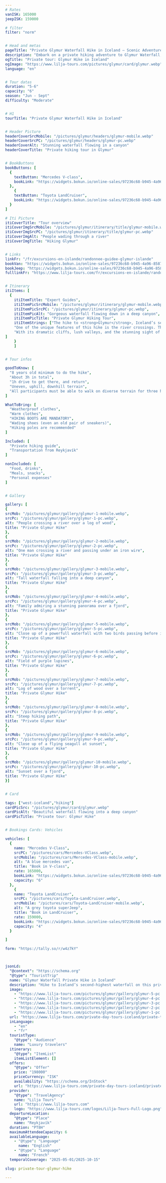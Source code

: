 ```yaml
---
# Rates
vanISK: 165000
jeepISK: 159000

# filter
filter: "norm"


# Head and metas
pageTitle: "Private Glymur Waterfall Hike in Iceland – Scenic Adventure Near Reykjavík"
description: "Embark on a private hiking adventure to Glymur Waterfall, Iceland's second-highest cascade. Experience breathtaking landscapes, river crossings, and panoramic views near Reykjavík with our expert guides."
ogTitle: "Private tour: Glymur Hike in Iceland"
ogImage: "https://www.lilja-tours.com/pictures/glymur/card/glymur.webp"
language: "en"


# Tour datas
duration: "5-6"
capacity: "6"
season: "Jun - Sept"
difficulty: "Moderate"


# H1
tourTitle: "Private Glymur Waterfall Hike in Iceland"


# Header Picture
headerCoverSrcMobile: "/pictures/glymur/headers/glymur-mobile.webp"
headerCoverSrcPC: "/pictures/glymur/headers/glymur-pc.webp"
headerCoverAlt: "Stunning waterfall flowing in a canyon"
headerCoverTitle: "Private hiking tour in Glymur"


# BookButtons
bookButtons: [
  {
    textButton: "Mercedes V-class",
    bookLink: "https://widgets.bokun.io/online-sales/97236c68-b945-4a96-8587-660bdc4c45fd/experience-calendar/895709"
  },
    {
    textButton: "Toyota LandCruiser",
    bookLink: "https://widgets.bokun.io/online-sales/97236c68-b945-4a96-8587-660bdc4c45fd/experience-calendar/971123"
  }
]

# Iti Picture
itiCoverTitle: "Tour overview"
itiCoverImgSrcMobile: "/pictures/glymur/itinerary/title/glymur-mobile.webp"
itiCoverImgSrcPC: "/pictures/glymur/itinerary/title/glymur-pc.webp"
itiCoverImgAlt: "People wading through a river"
itiCoverImgTitle: "Hiking Glymur"


# Links
linkFr: "/fr/excursions-en-islande/randonnee-guidee-glymur-islande"
bookVan: "https://widgets.bokun.io/online-sales/97236c68-b945-4a96-8587-660bdc4c45fd/experience-calendar/740991"
bookJeep: "https://widgets.bokun.io/online-sales/97236c68-b945-4a96-8587-660bdc4c45fd/experience-calendar/971123"
fulllinkFr: "https://www.lilja-tours.com/fr/excursions-en-islande/randonnee-guidee-glymur-islande"


# Itinerary
itiItems: [
  { 
    itiItemTitle: "Expert Guides​",
    itiItemPicSrcMobile: "/pictures/glymur/itinerary/glymur-mobile.webp",
    itiItemPicSrcPC: "/pictures/glymur/itinerary/glymur-pc.webp",
    itiItemPicAlt: "Gorgeous waterfall flowing down in a deep canyon",
    itiItemPicTitle: "Private Glymur Hiking Tour",
    itiItemStrings: ["The hike to <strong>Glymur</strong>, Iceland’s second-highest waterfall, is a thrilling adventure through breathtaking landscapes. This moderately challenging trail takes about three hours round trip, with an ascent on the way up and a descent back down. Along the way, we’ll traverse rugged terrain, cross rivers, and take in some of the most spectacular views near Reykjavík.",
    "One of the unique features of this hike is the river crossings. The first river has a log to help with the crossing, though depending on water levels, wading shoes might be necessary. The second crossing, located at the very top of the waterfall, offers no alternative: you’ll have to step directly into the refreshing waters, adding to the adventure!",
    "With its dramatic cliffs, lush valleys, and the stunning sight of Glymur plunging into the canyon below, this might just be the most scenic day hike from Reykjavík. If you’re looking for an unforgettable experience in Iceland’s wild nature, this is it!"
]
    }
    ]


# Tour infos

goodToKnow: [
  "8 years old minimum to do the hike", 
  "About 3h in total",
  "1h drive to get there, and return",
  "Uneven, uphill, downhill terrain",
  "All participants must be able to walk on diverse terrain for three hours straight"
]

WhatToBring: [
  "Weatherproof clothes", 
  "Warm clothes", 
  "HIKING BOOTS ARE MANDATORY",
  "Wading shoes (even an old pair of sneakers)",
  "Hiking poles are recommended"
]

Included: [
  "Private hiking guide",
  "Transportation from Reykjavík"
]

nonIncluded: [
  "Food, drinks", 
  "Meals, snacks", 
  "Personal expenses"
]


# Gallery

gallery: [
{
srcMob: "/pictures/glymur/gallery/glymur-1-mobile.webp",
srcPc: "/pictures/glymur/gallery/glymur-1-pc.webp",
alt: "People crossing a river over a log of wood",
title: "Private Glymur Hike"
},    
{
srcMob: "/pictures/glymur/gallery/glymur-2-mobile.webp",
srcPc: "/pictures/glymur/gallery/glymur-2-pc.webp",
alt: "One man crossing a river and passing under an iron wire",
title: "Private Glymur Hike"
},    
{
srcMob: "/pictures/glymur/gallery/glymur-3-mobile.webp",
srcPc: "/pictures/glymur/gallery/glymur-3-pc.webp",
alt: "Tall waterfall falling into a deep canyon",
title: "Private Glymur Hike"
},  
{
srcMob: "/pictures/glymur/gallery/glymur-4-mobile.webp",
srcPc: "/pictures/glymur/gallery/glymur-4-pc.webp",
alt: "Family admiring a stunning panorama over a fjord",
title: "Private Glymur Hike"
},  
{
srcMob: "/pictures/glymur/gallery/glymur-5-mobile.webp",
srcPc: "/pictures/glymur/gallery/glymur-5-pc.webp",
alt: "Close up of a powerfull waterfall with two birds passing before it",
title: "Private Glymur Hike"
},   
{
srcMob: "/pictures/glymur/gallery/glymur-6-mobile.webp",
srcPc: "/pictures/glymur/gallery/glymur-6-pc.webp",
alt: "Field of purple lupines",
title: "Private Glymur Hike"
},    
{
srcMob: "/pictures/glymur/gallery/glymur-7-mobile.webp",
srcPc: "/pictures/glymur/gallery/glymur-7-pc.webp",
alt: "Log of wood over a torrent",
title: "Private Glymur Hike"
},  
{
srcMob: "/pictures/glymur/gallery/glymur-8-mobile.webp",
srcPc: "/pictures/glymur/gallery/glymur-8-pc.webp",
alt: "Steep hiking path",
title: "Private Glymur Hike"
},  
{
srcMob: "/pictures/glymur/gallery/glymur-9-mobile.webp",
srcPc: "/pictures/glymur/gallery/glymur-9-pc.webp",
alt: "Close up of a flying seagull at sunset",
title: "Private Glymur Hike"
},  
{
srcMob: "/pictures/glymur/gallery/glymur-10-mobile.webp",
srcPc: "/pictures/glymur/gallery/glymur-10-pc.webp",
alt: "Sunset over a fjord",
title: "Private Glymur Hike"
}]


# Card

tags: ["west-iceland","hiking"]
cardPicSrc: "/pictures/glymur/card/glymur.webp"
cardPicAlt: "Beautiful waterfall flowing into a deep canyon"
cardPicTitle: "Private tour: Glymur Hike"


# Bookings Cards: Vehicles

vehicles: [
  {
    name: "Mercedes V-Class",
    srcPC: "/pictures/cars/Mercedes-VClass.webp",
    srcMobile: "/pictures/cars/Mercedes-VClass-mobile.webp",
    alt: "A blue mercedes van",
    title: "Book in V-class",
    rate: 165000,
    bookLink: "https://widgets.bokun.io/online-sales/97236c68-b945-4a96-8587-660bdc4c45fd/experience-calendar/895709",
    capacity: "6"
  },
    {
    name: "Toyota LandCruiser",
    srcPC: "/pictures/cars/Toyota-LandCruiser.webp",
    srcMobile: "/pictures/cars/Toyota-LandCruiser-mobile.webp",
    alt: "A grey toyota superJeep",
    title: "Book in LandCruiser",
    rate: 159000,
    bookLink: "https://widgets.bokun.io/online-sales/97236c68-b945-4a96-8587-660bdc4c45fd/experience-calendar/971123",
    capacity: "4"
  }

]

form: "https://tally.so/r/w4z7kY"



jsonLd:
  "@context": "https://schema.org"
  "@type": "TouristTrip"
  name: "Glymur Waterfall Private Hike in Iceland"
  description: "Hike to Iceland’s second-highest waterfall on this private day tour from Reykjavík. This 8-hour adventure takes you through scenic canyons, river crossings, and dramatic viewpoints, led by a local expert guide in a private setting."
  image:
    - "https://www.lilja-tours.com/pictures/glymur/gallery/glymur-5-pc.webp"
    - "https://www.lilja-tours.com/pictures/glymur/gallery/glymur-4-pc.webp"
    - "https://www.lilja-tours.com/pictures/glymur/gallery/glymur-3-pc.webp"
    - "https://www.lilja-tours.com/pictures/glymur/gallery/glymur-2-pc.webp"
    - "https://www.lilja-tours.com/pictures/glymur/gallery/glymur-1-pc.webp"
  url: "https://www.lilja-tours.com/private-day-tours-iceland/private-tour-glymur-hike/"
  inLanguage:
    - "en"
    - "fr"
  touristType:
    "@type": "Audience"
    name: "Luxury travelers"
  itinerary:
    "@type": "ItemList"
    itemListElement: []
  offers:
    "@type": "Offer"
    price: "198000"
    priceCurrency: "ISK"
    availability: "https://schema.org/InStock"
    url: "https://www.lilja-tours.com/private-day-tours-iceland/private-tour-glymur-hike/"
  provider:
    "@type": "TravelAgency"
    name: "Lilja Tours"
    url: "https://www.lilja-tours.com"
    logo: "https://www.lilja-tours.com/logos/Lilja-Tours-Full-Logo.png"
  departureLocation:
    "@type": "Place"
    name: "Reykjavík"
  duration: "PT8H"
  maximumAttendeeCapacity: 6
  availableLanguage:
    - "@type": "Language"
      name: "English"
    - "@type": "Language"
      name: "French"
  temporalCoverage: "2025-05-01/2025-10-15"

slug: private-tour-glymur-hike

---
```

